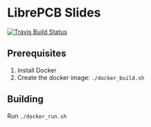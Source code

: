 # LibrePCB Slides

[![Travis Build Status](https://travis-ci.org/LibrePCB/librepcb-slides.svg?branch=master)](https://travis-ci.org/LibrePCB/librepcb-slides)

## Prerequisites

1. Install Docker
2. Create the docker image: `./docker_build.sh`

## Building

Run `./docker_run.sh`

